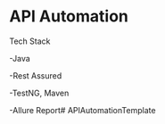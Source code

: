 # API Automation

Tech Stack

-Java

-Rest Assured

-TestNG, Maven

-Allure Report#   A P I A u t o m a t i o n T e m p l a t e  
 